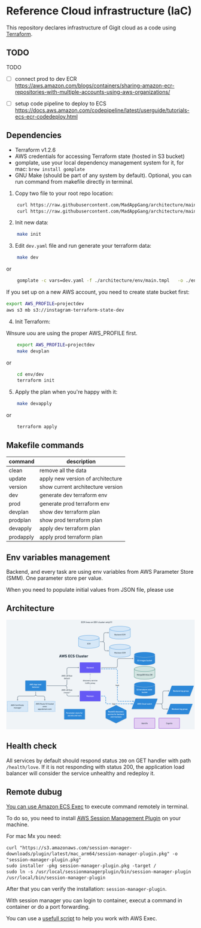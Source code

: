 # Reference Cloud infrastructure (IaC)

This repository declares infrastructure of Gigit cloud as a code using [Terraform](https://www.terraform.io/).

## TODO

TODO
 - [ ] connect prod to dev ECR https://aws.amazon.com/blogs/containers/sharing-amazon-ecr-repositories-with-multiple-accounts-using-aws-organizations/
 - [ ] setup code pipeline to deploy to ECS https://docs.aws.amazon.com/codepipeline/latest/userguide/tutorials-ecs-ecr-codedeploy.html


## Dependencies

- Terraform v1.2.6
- AWS credentials for accessing Terraform state (hosted in S3 bucket)
- gomplate, use your local dependency management system for it, for mac: `brew install gomplate`
- GNU Make (should be part of any system by default). Optional, you can run command from makefile directly in terminal.


1. Copy two file to your root repo location:

```bash
    curl https://raw.githubusercontent.com/MadAppGang/architecture/main/project/Makefile -o Makefile
    curl https://raw.githubusercontent.com/MadAppGang/architecture/main/project/dev.yaml -o dev.yaml
```

2. Init new data:
   
```bash
    make init
```
   

3. Edit `dev.yaml` file and run generate your terraform data:

```bash
    make dev
```

or 

```sh
    gomplate -c vars=dev.yaml -f ./architecture/env/main.tmpl   -o ./env/dev/main.tf
```

If you set up on a new AWS account, you need to create state bucket first:

```bash
export AWS_PROFILE=projectdev
aws s3 mb s3://instagram-terraform-state-dev
```

4. Init Terraform:

Wnsure uou are using the proper AWS_PROFILE first.

```bash
    export AWS_PROFILE=projectdev
    make devplan
```

or

```sh
    cd env/dev
    terraform init
```

5. Apply the plan when you're happy with it:


```bash
    make devapply
```

or

```bash
    terraform apply
```

## Makefile commands

| command | description |
| ---- | ------ |
| clean | remove all the data |
| update | apply new version of architecture |
| version | show current architecture version |
| dev | generate dev terraform env |
| prod | generate prod terraform env |
| devplan | show dev terraform plan |
| prodplan | show prod terraform plan |
| devapply | apply dev terraform plan | 
| prodapply | apply prod terraform plan |

## Env variables management
Backend, and every task are using env variables from AWS Parameter Store (SMM). One parameter store per value.

When you need to populate initial values from JSON file, please use 


## Architecture

![Architecture diagram](./docs/images/architecture.png)


## Health check

All services by default should respond status `200` on GET handler with path `/health/love`. If it is not responding with status 200, the application load balancer will consider the service unhealthy and redeploy it. 


## Remote dubug

[You can use Amazon ECS Exec](https://docs.aws.amazon.com/AmazonECS/latest/developerguide/ecs-exec.html) to  execute command remotely in terminal.

To do so, you need to install [AWS Session Management Plugin](https://docs.aws.amazon.com/systems-manager/latest/userguide/session-manager-working-with-install-plugin.html#install-plugin-macos) on your machine.

For mac Mx you  need:

```shell
curl "https://s3.amazonaws.com/session-manager-downloads/plugin/latest/mac_arm64/session-manager-plugin.pkg" -o "session-manager-plugin.pkg"
sudo installer -pkg session-manager-plugin.pkg -target /
sudo ln -s /usr/local/sessionmanagerplugin/bin/session-manager-plugin /usr/local/bin/session-manager-plugin

```

After that you can verify the installation: `session-manager-plugin`.

With session manager you can login to container, execut a command in container or do a port forwarding.

You can use a [usefull script](https://github.com/aws-containers/amazon-ecs-exec-checker) to help you work with AWS Exec.




